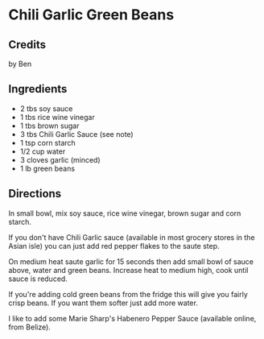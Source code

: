 # Chili Garlic Green Beans

## Credits

by Ben

## Ingredients

- 2 tbs soy sauce
- 1 tbs rice wine vinegar
- 1 tbs brown sugar
- 3 tbs Chili Garlic Sauce (see note)
- 1 tsp corn starch
- 1/2 cup water
- 3 cloves garlic (minced)
- 1 lb green beans

## Directions

In small bowl, mix soy sauce, rice wine vinegar, brown sugar and corn starch.

If you don't have Chili Garlic sauce (available in most grocery stores in the
Asian isle) you can just add red pepper flakes to the saute step.

On medium heat saute garlic for 15 seconds then add small bowl of sauce above,
water and green beans. Increase heat to medium high, cook until sauce is
reduced.

If you're adding cold green beans from the fridge this will give you fairly
crisp beans. If you want them softer just add more water.

I like to add some Marie Sharp's Habenero Pepper Sauce (available online, from
Belize).

